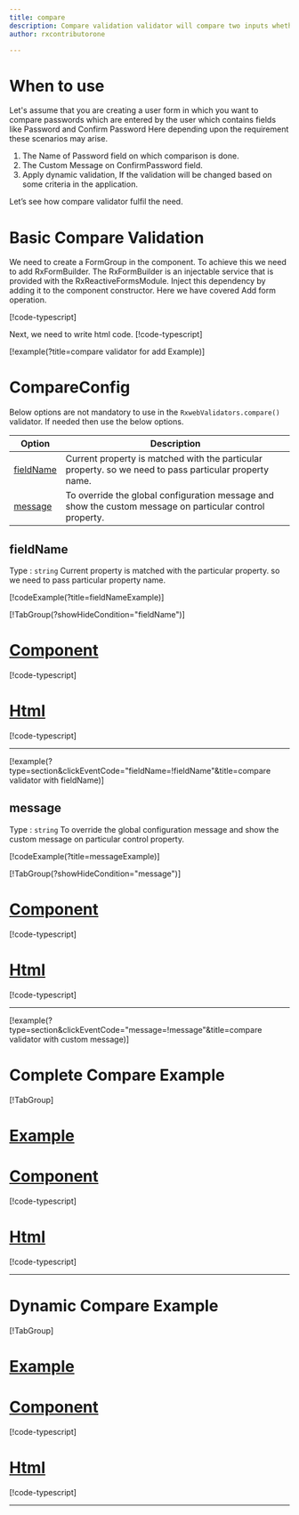 ```yaml
---
title: compare 
description: Compare validation validator will compare two inputs whether they are same or not.
author: rxcontributorone

--- 
```

# When to use
Let's assume that you are creating a user form in which you want to compare passwords which are entered by the user which contains fields like Password and Confirm Password Here depending upon the requirement these scenarios may arise.
1.	The Name of Password field on which comparison is done.
2.  The Custom Message on ConfirmPassword field.  
3.	Apply dynamic validation, If the validation will be changed based on some criteria in the application.

Let’s see how compare validator fulfil the need.

# Basic Compare Validation 
We need to create a FormGroup in the component. To achieve this we need to add RxFormBuilder. The RxFormBuilder is an injectable service that is provided with the RxReactiveFormsModule. Inject this dependency by adding it to the component constructor.
Here we have covered Add form operation.

[!code-typescript[](\assets\examples\reactive-form-validators\validators\compare\add\compare-add.component.ts?type=section)]

Next, we need to write html code.
[!code-typescript[](\assets\examples\reactive-form-validators\validators\compare\add\compare-add.component.html?type=section)]

[!example(?title=compare validator for add Example)]
<app-compare-add-validator></app-compare-add-validator>

# CompareConfig
Below options are not mandatory to use in the `RxwebValidators.compare()` validator. If needed then use the below options.

|Option | Description |
|--- | ---- |
|[fieldName](#fieldName) | Current property is matched with the particular property. so we need to pass particular property name. |
|[message](#message) | To override the global configuration message and show the custom message on particular control property. |

 
## fieldName 
Type :  `string` 
Current property is matched with the particular property. so we need to pass particular property name.

[!codeExample(?title=fieldNameExample)]

[!TabGroup(?showHideCondition="fieldName")]
# [Component](#tab\fieldNameComponent)
[!code-typescript[](\assets\examples\reactive-form-validators\validators\compare\fieldName\compare-field-name.component.ts)]
# [Html](#tab\fieldNameHtml)
[!code-typescript[](\assets\examples\reactive-form-validators\validators\compare\fieldName\compare-field-name.component.html)]
***

[!example(?type=section&clickEventCode="fieldName=!fieldName"&title=compare validator with fieldName)]
<app-compare-fieldName-validator></app-compare-fieldName-validator>

## message
Type :  `string` 
To override the global configuration message and show the custom message on particular control property.

[!codeExample(?title=messageExample)]

[!TabGroup(?showHideCondition="message")]
# [Component](#tab\messageComponent)
[!code-typescript[](\assets\examples\reactive-form-validators\validators\compare\message\compare-message.component.ts)]
# [Html](#tab\messageHtml)
[!code-typescript[](\assets\examples\reactive-form-validators\validators\compare\message\compare-message.component.html)]
***

[!example(?type=section&clickEventCode="message=!message"&title=compare validator with custom message)]
<app-compare-message-validator></app-compare-message-validator>

# Complete Compare Example
[!TabGroup]
# [Example](#tab\completeexample)
<app-compare-complete-validator></app-compare-complete-validator>
# [Component](#tab\completecomponent)
[!code-typescript[](\assets\examples\reactive-form-validators\validators\compare\complete\compare-complete.component.ts)]
# [Html](#tab\completehtml)
[!code-typescript[](\assets\examples\reactive-form-validators\validators\compare\complete\compare-complete.component.html)]
***

# Dynamic Compare Example
[!TabGroup]
# [Example](#tab\dynamicexample)
<app-compare-dynamic-validator></app-compare-dynamic-validator>
# [Component](#tab\dynamiccomponent)
[!code-typescript[](\assets\examples\reactive-form-validators\validators\compare\dynamic\compare-dynamic.component.ts)]
# [Html](#tab\dynamichtml)
[!code-typescript[](\assets\examples\reactive-form-validators\validators\compare\dynamic\compare-dynamic.component.html)]
***